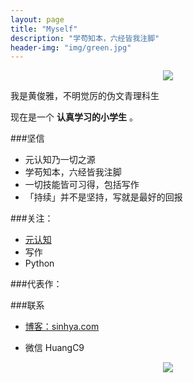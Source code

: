 ```yaml
---
layout: page
title: "Myself"
description: "学苟知本，六经皆我注脚"
header-img: "img/green.jpg"
---
```



<center>
    <p><img src="http://7xlzhh.com1.z0.glb.clouddn.com/Read.png"></p>
</center>

我是黄俊雅，不明觉厉的伪文青理科生

现在是一个 **认真学习的小学生** 。

###坚信


- 元认知乃一切之源
- 学苟知本，六经皆我注脚 
- 一切技能皆可习得，包括写作
- 「持续」并不是坚持，写就是最好的回报


###关注：


- [元认知](http://cnfeat.com/)
- 写作
- Python





###代表作：






###联系

- [博客：sinhya.com](sinhya.com)

- 微信 HuangC9



<center>
    <p><img src="http://7xlzhh.com1.z0.glb.clouddn.com/WeChat.jpg" align="center"></p>
</center>








